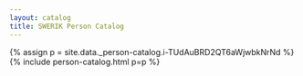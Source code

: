 ```yaml
---
layout: catalog
title: SWERIK Person Catalog
---
```

{% assign p = site.data._person-catalog.i-TUdAuBRD2QT6aWjwbkNrNd %}
{% include person-catalog.html p=p %}


